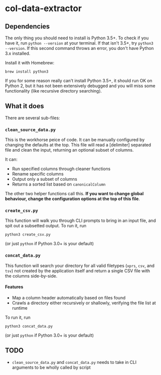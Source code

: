 # col-data-extractor

## Dependencies

The only thing you should need to install is Python 3.5+. To check if you have it, run `python --version` at your terminal. If that isn't 3.5+, try `python3 --version`. If this second command throws an error, you don't have Python 3.x installed.

Install it with Homebrew:

```
brew install python3
```

If you for some reason really can't install Python 3.5+, it should run OK on Python 2, but it has not been extensively debugged and you will miss some functionality (like recursive directory searching).

## What it does

There are several sub-files:

### `clean_source_data.py`

This is the workhorse peice of code. It can be manually configured by changing the defaults at the top.
This file will read a [delimiter] separated file and clean the input, returning an optional subset of columns.

It can:

- Run specified columns through cleaner functions
- Rename specific columns
- Output only a subset of columns
- Returns a sorted list based on `canonicalColumn`

The other two helper functions call this. **If you want to change global behaviour, change the configuration options at the top of this file**.

### `create_csv.py`

This function will walk you through CLI prompts to bring in an input file, and spit out a subsetted output. To run it, run

```
python3 create_csv.py
```

(or just `python` if Python 3.0+ is your default)

### `concat_data.py`

This function will search your directory for all valid filetypes (`xprs`, `csv`, and `tsv`) not created by the application itself and return a single CSV file with the columns side-by-side.

#### Features

- Map a column header automatically based on files found
- Crawls a directory either recursively or shallowly, verifying the file list at runtime

To run it, run

```
python3 concat_data.py
```

(or just `python` if Python 3.0+ is your default)


## TODO

- `clean_source_data.py` and `concat_data.py` needs to take in CLI arguments to be wholly called by script
